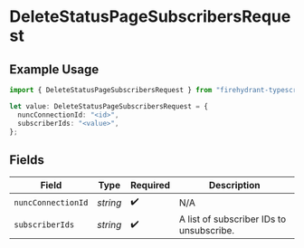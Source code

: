 # DeleteStatusPageSubscribersRequest

## Example Usage

```typescript
import { DeleteStatusPageSubscribersRequest } from "firehydrant-typescript-sdk/models/operations";

let value: DeleteStatusPageSubscribersRequest = {
  nuncConnectionId: "<id>",
  subscriberIds: "<value>",
};
```

## Fields

| Field                                    | Type                                     | Required                                 | Description                              |
| ---------------------------------------- | ---------------------------------------- | ---------------------------------------- | ---------------------------------------- |
| `nuncConnectionId`                       | *string*                                 | :heavy_check_mark:                       | N/A                                      |
| `subscriberIds`                          | *string*                                 | :heavy_check_mark:                       | A list of subscriber IDs to unsubscribe. |